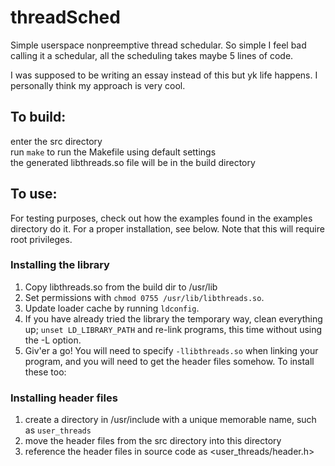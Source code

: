 # threadSched
Simple userspace nonpreemptive thread schedular. So simple I feel bad calling it a schedular, all the scheduling takes maybe 5 lines of code.  

I was supposed to be writing an essay instead of this but yk life happens. I personally think my approach is very cool.  

## To build:
enter the src directory  
run `make` to run the Makefile using default settings  
the generated libthreads.so file will be in the build directory  

## To use:
For testing purposes, check out how the examples found in the examples directory do it. For a proper installation, see below. Note that this will require root privileges.  
### Installing the library
1. Copy libthreads.so from the build dir to /usr/lib  
2. Set permissions with `chmod 0755 /usr/lib/libthreads.so`.
3. Update loader cache by running `ldconfig`.
4. If you have already tried the library the temporary way, clean everything up; `unset LD_LIBRARY_PATH` and re-link programs, this time without using the -L option.
5. Giv'er a go! You will need to specify `-llibthreads.so` when linking your program, and you will need to get the header files somehow. To install these too:  
### Installing header files
1. create a directory in /usr/include with a unique memorable name, such as `user_threads`  
2. move the header files from the src directory into this directory  
3. reference the header files in source code as <user_threads/header.h>
